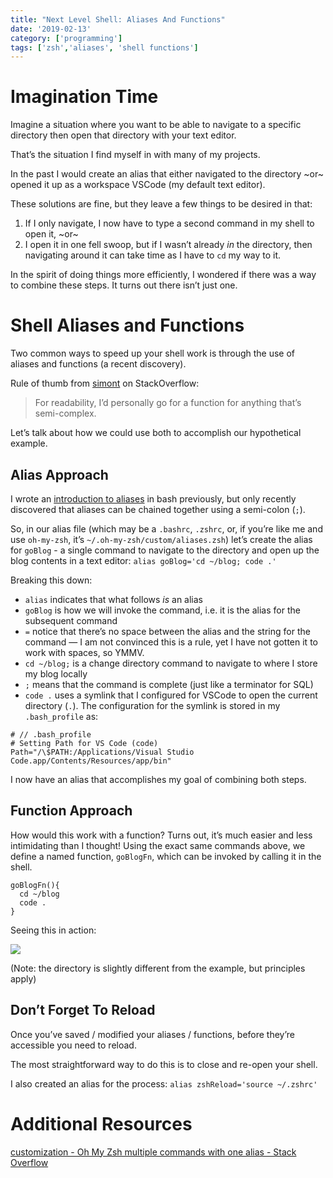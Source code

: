 ```yaml
---
title: "Next Level Shell: Aliases And Functions"
date: '2019-02-13'
category: ['programming']
tags: ['zsh','aliases', 'shell functions']
---
```

# Imagination Time
Imagine a situation where you want to be able to navigate to a specific directory then open that directory with your text editor.

That’s the situation I find myself in with many of my projects.

In the past I would create an alias that either navigated to the directory ~or~ opened it up as a workspace VSCode (my default text editor).

These solutions are fine, but they leave a few things to be desired in that:
1. If I only navigate, I now have to type a second command in my shell to open it, ~or~
2. I open it in one fell swoop, but if I wasn’t already *in* the directory, then navigating around it can take time as I have to `cd` my way to it.

In the spirit of doing things more efficiently, I wondered if there was a way to combine these steps. It turns out there isn’t just one.

# Shell Aliases and Functions
Two common ways to speed up your shell work is through the use of aliases and functions (a recent discovery).

Rule of thumb from [simont](https://stackoverflow.com/users/1084945/simont) on StackOverflow:
> For readability, I’d personally go for a function for anything that’s semi-complex.

Let’s talk about how we could use both to accomplish our hypothetical example.

## Alias Approach
I wrote an [introduction to aliases](https://www.stephencharlesweiss.com/2018-09-05/aliases-and-the-bash_profile/) in bash previously, but only recently discovered that aliases can be chained together using a semi-colon (`;`).

So, in our alias file (which may be a `.bashrc`, `.zshrc`, or, if you’re like me and use `oh-my-zsh`, it’s `~/.oh-my-zsh/custom/aliases.zsh`) let’s create the alias for `goBlog` - a single command to navigate to the directory and open up the blog contents in a text editor: `alias goBlog='cd ~/blog; code .'`

Breaking this down:
* `alias` indicates that what follows *is* an alias
* `goBlog` is how we will invoke the command, i.e. it is the alias for the subsequent command
* `=` notice that there’s no space between the alias and the string for the command — I am not convinced this is a rule, yet I have not gotten it to work with spaces, so YMMV.
* `cd ~/blog;` is a change directory command to navigate to where I store my blog locally
* `;` means that the command is complete (just like a terminator for SQL)
* `code .` uses a symlink that I configured for VSCode to open the current directory (`.`). The configuration for the symlink is stored in my `.bash_profile` as:
``` vim
# // .bash_profile
# Setting Path for VS Code (code)
Path="/\$PATH:/Applications/Visual Studio Code.app/Contents/Resources/app/bin"
```

I now have an alias that accomplishes my goal of combining both steps.

## Function Approach
How would this work with a function? Turns out, it’s much easier and less intimidating than I thought!
Using the exact same commands above, we define a named function, `goBlogFn`, which can be invoked by calling it in the shell.
```vim
goBlogFn(){
  cd ~/blog
  code .
}
```

Seeing this in action:

![](./blogFn.png)

(Note: the directory is slightly different from the example, but principles apply)

## Don’t Forget To Reload
Once you’ve saved / modified your aliases / functions, before they’re accessible you need to reload.

The most straightforward way to do this is to close and re-open your shell.

I also created an alias for the process: `alias zshReload='source ~/.zshrc'`

# Additional Resources
[customization - Oh My Zsh multiple commands with one alias - Stack Overflow](https://stackoverflow.com/questions/19255030/oh-my-zsh-multiple-commands-with-one-alias/19264761#19264761)
